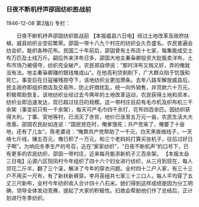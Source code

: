 ### 日夜不断机杼声邵固纺织胜战前

1946-12-08
第2版()
专栏：

　　日夜不断机杼声邵固纺织胜战前
    【本报威县六日电】经过土地改革及政府扶植，威县纺织业空前繁荣。邵固一带十八九个村庄的纺织业久负盛名，农民普遍会纺会织，能织各种花布。民国二十年前后，邵固曾有土布店十七家，每集能成交土布万匹及土线万斤。嗣后外来洋布日多，邵固大地主秦枭卿投资大批贩卖洋布，土布市场乃被侵夺，纺织完全破产。农民郑自停说：“那时洋布又贱又好，弄的俺就没有法。地主秦枭卿赚的银钱堆成山”。在他高利贷剥削下，广大群众陷于饥饿和死亡。事变后在日寇摧残掠夺下，该地纺织业更加萧条。去年八路军解放威县后，民主政府即组织商店及交易所，防止奸商扰乱，统一向外销售，并贷款六十万元，积极帮助恢复。该地纺织业经过去今两年的土地改革运动，农民获得土地和资本，纺织业即迅速发达，现已超过往日的规模。这一带村庄目前有毛巾机及织布机三千余架（事变前只有一千余架），每天可产毛巾四千余打，花布四百余匹。因纺织获得大利，丁寨、官地等村，已消灭了赤贫，地价已涨至五万元一亩，农民生活大大改善。邵固农民赵如连说：“国民党在时，俺爹饿死；共产党来了，俺要了十亩地，还有了儿女”。陈老婆说：“俺靠共产党帮助了一千元，白天黑夜络线子，一天络七斤线，赚五百元，俺已积了一万元，和三个老妈妈打算买张机子，往后过好日子啊”。为响应冬季生产的号召，近在“家家纺织”，“日夜不断机声”的口号下，已有更多的农民纺织，邵固一带村庄，近来每月能添新机子三百余架。
    【本报太岳三日电】沁源六区阳凤村今年组织了四十六个妇女进行纺织，从三月到现在，每人贷花二斤半，翻了三个滚，解决了今年的穿衣问题。全村四十二户人家，有三十三户不用买一尺布，有了新袄新裤穿。李月英组共七家三十三口人，每人平均穿了五丈三尺新布，全村今年纺织收入合计四十八石米。她们得到这样成绩是因为分工明确，领导全体发动竞赛，提起了大家的积极性。妇救会帮助他们作了总结后，正计划进行冬季纺织。

